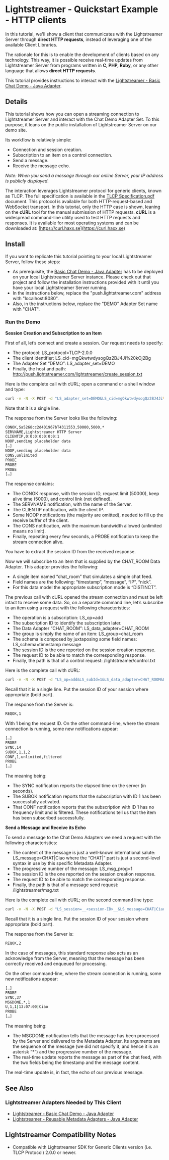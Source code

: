 # Lightstreamer - Quickstart Example - HTTP clients #
<!-- START DESCRIPTION lightstreamer-example-quickstart-client-socket -->

In this tutorial, we'll show a client that communicates with the Lightstreamer Server through **direct HTTP requests**, instead of leveraging one of the available Client Libraries.

The rationale for this is to enable the development of clients based on any technology. This way, it is possible receive real-time updates from Lightstreamer Server from programs written in **C, PHP, Ruby,** or any other language that allows **direct HTTP requests**.

This tutorial provides instructions to interact with the [Lightstreamer - Basic Chat Demo - Java Adapter](https://github.com/Lightstreamer/Lightstreamer-example-Chat-adapter-java).

## Details

This tutorial shows how you can open a streaming connection to Lightstreamer Server and interact with the Chat Demo Adapter Set.
To this purpose, it leans on the public installation of Lightstreamer Server on our demo site.

Its workflow is relatively simple:
* Connection and session creation.
* Subscription to an item on a control connection.
* Send a message.
* Receive the message echo.

*Note: When you send a message through our online Server, your IP address is publicly displayed.*

The interaction leverages Lightstreamer protocol for generic clients, known as TLCP. The full specification is available in the [TLCP Specification.pdf](https://www.lightstreamer.com/docs/client_TLCP_base/TLCP%20Specifications.pdf) document.
This protocol is available for both HTTP-request-based and WebSocket transport.
In this tutorial, only the HTTP case is shown, leaning on the **cURL** tool for the manual submission of HTTP requests.
**cURL** is a widespread command-line utility used to test HTTP requests and responses. It is available for most operating systems and can be downloaded at: [https://curl.haxx.se](https://curl.haxx.se)

<!-- END DESCRIPTION lightstreamer-example-quickstart-client-socket -->

## Install
If you want to replicate this tutorial pointing to your local Lightstreamer Server, follow these steps:
* As prerequisite, the [Basic Chat Demo - Java Adapter](https://github.com/Lightstreamer/Lightstreamer-example-Chat-adapter-java) has to be deployed on your local Lightstreamer Server instance. Please check out that project and follow the installation instructions provided with it until you have your local Lightstreamer Server running.
* In the instructions below, replace the "push.lightstreamer.com" address with "localhost:8080".
* Also, in the instructions below, replace the "DEMO" Adapter Set name with "CHAT".

### Run the Demo

**Session Creation and Subscription to an Item**

First of all, let’s connect and create a session. Our request needs to specify:
* The protocol: LS_protocol=TLCP-2.0.0
* The client identifier: LS_cid=mgQkwtwdysogQz2BJ4Ji%20kOj2Bg
* The Adapter Set “DEMO”: LS_adapter_set=DEMO
* Finally, the host and path: http://push.lightstreamer.com/lightstreamer/create_session.txt

Here is the complete call with cURL; open a command or a shell window and type:
```cmd
curl -v -N -X POST -d "LS_adapter_set=DEMO&LS_cid=mgQkwtwdysogQz2BJ4Ji%20kOj2Bg" http://push.lightstreamer.com/lightstreamer/create_session.txt?LS_protocol=TLCP-2.0.0
```
Note that it is a single line.

The response from the Server looks like the following:
```cmd
CONOK,Sa5268cc2d401967bT4311553,50000,5000,*
SERVNAME,Lightstreamer HTTP Server
CLIENTIP,0:0:0:0:0:0:0:1
NOOP,sending placeholder data
[…]
NOOP,sending placeholder data
CONS,unlimited
PROBE
PROBE
PROBE
[…]
```

The response contains:
* The CONOK response, with the session ID, request limit (50000), keep alive time (5000), and control link (not defined).
* The SERVNAME notification, with the name of the Server.
* The CLIENTIP notification, with the client IP.
* Some NOOP notifications (the majority are omitted), needed to fill up the receive buffer of the client.
* The CONS notification, with the maximum bandwidth allowed (unlimited means no limit).
* Finally, repeating every few seconds, a PROBE notification to keep the stream connection alive.

You have to extract the session ID from the received response.

Now we will subscribe to an item that is supplied by the CHAT_ROOM Data Adapter. This adapter provides the following:
* A single item named “chat_room” that simulates a simple chat feed.
* Field names are the following: “timestamp”, “message”, “IP”, “nick”.
* For this data model the appropriate subscription mode is “DISTINCT”.

The previous call with cURL opened the stream connection and must be left intact to receive some data.
So, on a separate command line, let’s subscribe to an item using a request with the following characteristics:
* The operation is a subscription: LS_op=add
* The subscription ID to identify the subscription later.
* The Data Adapter “CHAT_ROOM”: LS_data_adapter=CHAT_ROOM
* The group is simply the name of an item: LS_group=chat_room
* The schema is composed by juxtaposing some field names: LS_schema=timestamp message
* The session ID is the one reported on the session creation response.
* The request ID to be able to match the corresponding response.
* Finally, the path is that of a control request: /lightstreamer/control.txt

Here is the complete call with cURL:
```cmd
curl -v -N -X POST -d "LS_op=add&LS_subId=1&LS_data_adapter=CHAT_ROOM&LS_group=chat_room&LS_schema=timestamp message&LS_mode=DISTINCT&LS_session=__<session-ID>__&LS_reqId=1" http://push.lightstreamer.com/lightstreamer/control.txt?LS_protocol=TLCP-2.0.0
```
Recall that it is a single line. Put the session ID of your session where appropriate (bold part).

The response from the Server is:
```cmd
REQOK,1
```
With 1 being the request ID. On the other command-line, where the stream connection is running, some new notifications appear:
```cmd
[…]
PROBE
SYNC,14
SUBOK,1,1,2
CONF,1,unlimited,filtered
PROBE
[…]
```
The meaning being:
* The SYNC notification reports the elapsed time on the server (in seconds).
* The SUBOK notification reports that the subscription with ID 1 has been successfully activated.
* That CONF notification reports that the subscription with ID 1 has no frequency limit and is filtered.
These notifications tell us that the item has been subscribed successfully.

**Send a Message and Receive its Echo**

To send a message to the Chat Demo Adapters we need a request with the following characteristics:
* The content of the message is just a well-known international salute: LS_message=CHAT|Ciao where the “CHAT|” part is just a second-level syntax in use by this specific Metadata Adapter.
* The progressive number of the message: LS_msg_prog=1
* The session ID is the one reported on the session creation response.
* The request ID to be able to match the corresponding response.
* Finally, the path is that of a message send request: /lightstreamer/msg.txt

Here is the complete call with cURL; on the second command line type:
```cmd
curl -v -N -X POST -d "LS_session=__<session-ID>__&LS_message=CHAT|Ciao&LS_msg_prog=1&LS_reqId=2" http://push.lightstreamer.com/lightstreamer/msg.txt?LS_protocol=TLCP-2.0.0
```
Recall that it is a single line. Put the session ID of your session where appropriate (bold part).

The response from the Server is:
```cmd
REQOK,2
```
In the case of messages, this standard response also acts as an acknowledge from the Server, meaning that the message has been correctly received and enqueued for processing.

On the other command-line, where the stream connection is running, some new notifications appear:
```cmd
[…]
PROBE
SYNC,37
MSGDONE,*,1
U,1,1|13:07:00|Ciao
PROBE
[…]
```
The meaning being:
* The MSGDONE notification tells that the message has been processed by the Server and delivered to the Metadata Adapter. Its arguments are the sequence of the message (we did not specify it, and hence it is an asterisk “*”) and the progressive number of the message.
* The real-time update reports the message as part of the chat feed, with the two fields being the timestamp and the message content.

The real-time update is, in fact, the echo of our previous message.

## See Also

### Lightstreamer Adapters Needed by This Client
<!-- START RELATED_ENTRIES -->

* [Lightstreamer - Basic Chat Demo - Java Adapter](https://github.com/Lightstreamer/Lightstreamer-example-Chat-adapter-java)
* [Lightstreamer - Reusable Metadata Adapters - Java Adapter](https://github.com/Lightstreamer/Lightstreamer-example-ReusableMetadata-adapter-java)

<!-- END RELATED_ENTRIES -->

## Lightstreamer Compatibility Notes

- Compatible with Lightstreamer SDK for Generic Clients version (i.e. TLCP Protocol) 2.0.0 or newer.

